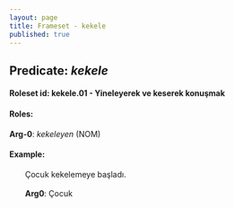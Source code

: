 ```yaml
---
layout: page
title: Frameset - kekele
published: true
---
```

<h2>Predicate: <i>kekele</i></h2>
<h4>Roleset id: kekele.01 - Yineleyerek ve keserek konuşmak<br>
<h4>Roles:</h4>
<b>Arg-0</b>: <i>kekeleyen</i>  (NOM) <br>
<h4>Example:</h4>
&emsp;&emsp;Çocuk kekelemeye başladı.<br><br>
&emsp;&emsp;<b>Arg0</b>:  Çocuk<br>

